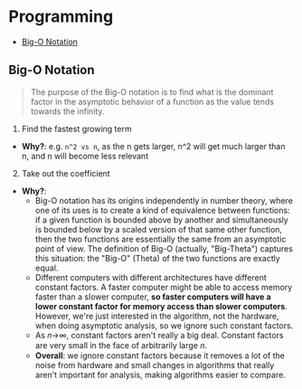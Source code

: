 # Programming
- [Big-O Notation](#big-o-notation)

## Big-O Notation
> The purpose of the Big-O notation is to find what is the dominant factor in the asymptotic behavior of a function as the value tends towards the infinity.
1. Find the fastest growing term
- **Why?**: e.g. `n^2 vs n`, as the n gets larger, n^2 will get much larger than n, and n will become less relevant
2. Take out the coefficient
- **Why?**: 
    -  Big-O notation has its origins independently in number theory, where one of its uses is to create a kind of equivalence between functions: if a given function is bounded above by another and simultaneously is bounded below by a scaled version of that same other function, then the two functions are essentially the same from an asymptotic point of view. The definition of Big-O (actually, "Big-Theta") captures this situation: the "Big-O" (Theta) of the two functions are exactly equal.
    -  Different computers with different architectures have different constant factors. A faster computer might be able to access memory faster than a slower computer, **so faster computers will have a lower constant factor for memory access than slower computers**. However, we're just interested in the algorithm, not the hardware, when doing asymptotic analysis, so we ignore such constant factors.
    -  As 𝑛→∞, constant factors aren't really a big deal. Constant factors are very small in the face of arbitrarily large 𝑛.
    -  **Overall**: we ignore constant factors because it removes a lot of the noise from hardware and small changes in algorithms that really aren't important for analysis, making algorithms easier to compare.
